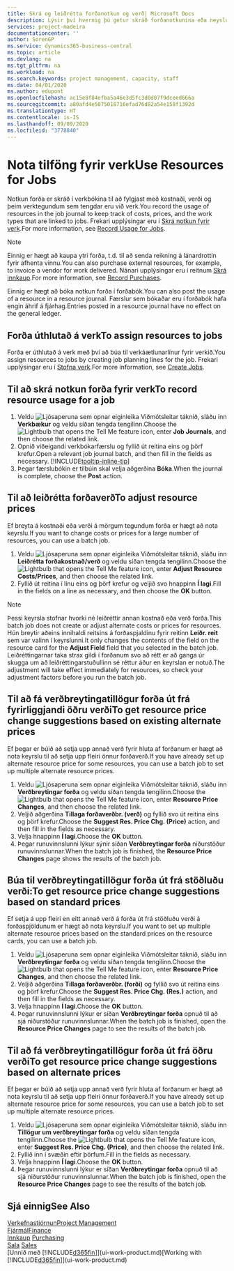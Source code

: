 ```yaml
---
title: Skrá og leiðrétta forðanotkun og verð| Microsoft Docs
description: Lýsir því hvernig þú getur skráð forðanotkunina eða neysluna í tengslum við verk, til að fylgjast með og stjórna kostnaði, verði, og vinnutegund.
services: project-madeira
documentationcenter: ''
author: SorenGP
ms.service: dynamics365-business-central
ms.topic: article
ms.devlang: na
ms.tgt_pltfrm: na
ms.workload: na
ms.search.keywords: project management, capacity, staff
ms.date: 04/01/2020
ms.author: edupont
ms.openlocfilehash: ac15e8f84efba5a46e3d5fc3d0d07f9dceed666a
ms.sourcegitcommit: a80afd4e5075018716efad76d82a54e158f1392d
ms.translationtype: HT
ms.contentlocale: is-IS
ms.lasthandoff: 09/09/2020
ms.locfileid: "3778840"
---
```

# <a name="use-resources-for-jobs"></a><span data-ttu-id="1b5df-103">Nota tilföng fyrir verk</span><span class="sxs-lookup"><span data-stu-id="1b5df-103">Use Resources for Jobs</span></span>
<span data-ttu-id="1b5df-104">Notkun forða er skráð í verkbókina til að fylgjast með kostnaði, verði og þeim verktegundum sem tengdar eru við verk.</span><span class="sxs-lookup"><span data-stu-id="1b5df-104">You record the usage of resources in the job journal to keep track of costs, prices, and the work types that are linked to jobs.</span></span> <span data-ttu-id="1b5df-105">Frekari upplýsingar eru í [Skrá notkun fyrir verk](projects-how-record-job-usage.md).</span><span class="sxs-lookup"><span data-stu-id="1b5df-105">For more information, see [Record Usage for Jobs](projects-how-record-job-usage.md).</span></span>

> [!NOTE]
> <span data-ttu-id="1b5df-106">Einnig er hægt að kaupa ytri forða, t.d. til að senda reikning á lánardrottin fyrir afhenta vinnu.</span><span class="sxs-lookup"><span data-stu-id="1b5df-106">You can also purchase external resources, for example, to invoice a vendor for work delivered.</span></span> <span data-ttu-id="1b5df-107">Nánari upplýsingar eru í reitnum [Skrá innkaup](purchasing-how-record-purchases.md).</span><span class="sxs-lookup"><span data-stu-id="1b5df-107">For more information, see [Record Purchases](purchasing-how-record-purchases.md).</span></span>

<span data-ttu-id="1b5df-108">Einnig er hægt að bóka notkun forða í forðabók.</span><span class="sxs-lookup"><span data-stu-id="1b5df-108">You can also post the usage of a resource in a resource journal.</span></span> <span data-ttu-id="1b5df-109">Færslur sem bókaðar eru í forðabók hafa engin áhrif á fjárhag.</span><span class="sxs-lookup"><span data-stu-id="1b5df-109">Entries posted in a resource journal have no effect on the general ledger.</span></span>

## <a name="to-assign-resources-to-jobs"></a><span data-ttu-id="1b5df-110">Forða úthlutað á verk</span><span class="sxs-lookup"><span data-stu-id="1b5df-110">To assign resources to jobs</span></span>
<span data-ttu-id="1b5df-111">Forða er úthlutað á verk með því að búa til verkáætlunarlínur fyrir verkið.</span><span class="sxs-lookup"><span data-stu-id="1b5df-111">You assign resources to jobs by creating job planning lines for the job.</span></span> <span data-ttu-id="1b5df-112">Frekari upplýsingar eru í [Stofna verk](projects-how-create-jobs.md).</span><span class="sxs-lookup"><span data-stu-id="1b5df-112">For more information, see [Create Jobs](projects-how-create-jobs.md).</span></span>

## <a name="to-record-resource-usage-for-a-job"></a><span data-ttu-id="1b5df-113">Til að skrá notkun forða fyrir verk</span><span class="sxs-lookup"><span data-stu-id="1b5df-113">To record resource usage for a job</span></span>
1. <span data-ttu-id="1b5df-114">Veldu ![Ljósaperuna sem opnar eiginleika Viðmótsleitar](media/ui-search/search_small.png "Segðu mér hvað þú vilt gera") táknið, sláðu inn **Verkbækur** og veldu síðan tengda tengilinn.</span><span class="sxs-lookup"><span data-stu-id="1b5df-114">Choose the ![Lightbulb that opens the Tell Me feature](media/ui-search/search_small.png "Tell me what you want to do") icon, enter **Job Journals**, and then choose the related link.</span></span>
2. <span data-ttu-id="1b5df-115">Opnið viðeigandi verkbókarfærslu og fyllið út reitina eins og þörf krefur.</span><span class="sxs-lookup"><span data-stu-id="1b5df-115">Open a relevant job journal batch, and then fill in the fields as necessary.</span></span> [!INCLUDE[tooltip-inline-tip](includes/tooltip-inline-tip_md.md)]
3. <span data-ttu-id="1b5df-116">Þegar færslubókin er tilbúin skal velja aðgerðina **Bóka**.</span><span class="sxs-lookup"><span data-stu-id="1b5df-116">When the journal is complete, choose the **Post** action.</span></span>

## <a name="to-adjust-resource-prices"></a><span data-ttu-id="1b5df-117">Til að leiðrétta forðaverð</span><span class="sxs-lookup"><span data-stu-id="1b5df-117">To adjust resource prices</span></span>
<span data-ttu-id="1b5df-118">Ef breyta á kostnaði eða verði á mörgum tegundum forða er hægt að nota keyrslu.</span><span class="sxs-lookup"><span data-stu-id="1b5df-118">If you want to change costs or prices for a large number of resources, you can use a batch job.</span></span>  

1. <span data-ttu-id="1b5df-119">Veldu ![Ljósaperuna sem opnar eiginleika Viðmótsleitar](media/ui-search/search_small.png "Segðu mér hvað þú vilt gera") táknið, sláðu inn **Leiðrétta forðakostnað/verð** og veldu síðan tengda tengilinn.</span><span class="sxs-lookup"><span data-stu-id="1b5df-119">Choose the ![Lightbulb that opens the Tell Me feature](media/ui-search/search_small.png "Tell me what you want to do") icon, enter **Adjust Resource Costs/Prices**, and then choose the related link.</span></span>
2. <span data-ttu-id="1b5df-120">Fyllið út reitina í línu eins og þörf krefur og veljið svo hnappinn **Í lagi**.</span><span class="sxs-lookup"><span data-stu-id="1b5df-120">Fill in the fields on a line as necessary, and then choose the **OK** button.</span></span>

> [!NOTE]  
>   <span data-ttu-id="1b5df-121">Þessi keyrsla stofnar hvorki né leiðréttir annan kostnað eða verð forða.</span><span class="sxs-lookup"><span data-stu-id="1b5df-121">This batch job does not create or adjust alternate costs or prices for resources.</span></span> <span data-ttu-id="1b5df-122">Hún breytir aðeins innihaldi reitsins á forðaspjaldinu fyrir reitinn **Leiðr. reit** sem var valinn í keyrslunni.</span><span class="sxs-lookup"><span data-stu-id="1b5df-122">It only changes the contents of the field on the resource card for the **Adjust Field** field that you selected in the batch job.</span></span> <span data-ttu-id="1b5df-123">Leiðréttingarnar taka strax gildi í forðanum svo að rétt er að ganga úr skugga um að leiðréttingarstuðullinn sé réttur áður en keyrslan er notuð.</span><span class="sxs-lookup"><span data-stu-id="1b5df-123">The adjustment will take effect immediately for resources, so check your adjustment factors before you run the batch job.</span></span>

## <a name="to-get-resource-price-change-suggestions-based-on-existing-alternate-prices"></a><span data-ttu-id="1b5df-124">Til að fá verðbreytingatillögur forða út frá fyrirliggjandi öðru verði</span><span class="sxs-lookup"><span data-stu-id="1b5df-124">To get resource price change suggestions based on existing alternate prices</span></span>
<span data-ttu-id="1b5df-125">Ef þegar er búið að setja upp annað verð fyrir hluta af forðanum er hægt að nota keyrslu til að setja upp fleiri önnur forðaverð.</span><span class="sxs-lookup"><span data-stu-id="1b5df-125">If you have already set up alternate resource price for some resources, you can use a batch job to set up multiple alternate resource prices.</span></span>

1. <span data-ttu-id="1b5df-126">Veldu ![Ljósaperuna sem opnar eiginleika Viðmótsleitar](media/ui-search/search_small.png "Segðu mér hvað þú vilt gera") táknið, sláðu inn **Verðbreytingar forða** og veldu síðan tengda tengilinn.</span><span class="sxs-lookup"><span data-stu-id="1b5df-126">Choose the ![Lightbulb that opens the Tell Me feature](media/ui-search/search_small.png "Tell me what you want to do") icon, enter **Resource Price Changes**, and then choose the related link.</span></span>
2. <span data-ttu-id="1b5df-127">Veljið aðgerðina **Tillaga forðaverðbr. (verð)** og fyllið svo út reitina eins og þörf krefur.</span><span class="sxs-lookup"><span data-stu-id="1b5df-127">Choose the **Suggest Res. Price Chg. (Price)** action, and then fill in the fields as necessary.</span></span>
3. <span data-ttu-id="1b5df-128">Velja hnappinn **Í lagi**.</span><span class="sxs-lookup"><span data-stu-id="1b5df-128">Choose the **OK** button.</span></span>  
4. <span data-ttu-id="1b5df-129">Þegar runuvinnslunni lýkur sýnir síðan **Verðbreytingar forða** niðurstöður runuvinnslunnar.</span><span class="sxs-lookup"><span data-stu-id="1b5df-129">When the batch job is finished, the **Resource Price Changes** page shows the results of the batch job.</span></span>

## <a name="to-get-resource-price-change-suggestions-based-on-standard-prices"></a><span data-ttu-id="1b5df-130">Búa til verðbreytingatillögur forða út frá stöðluðu verði:</span><span class="sxs-lookup"><span data-stu-id="1b5df-130">To get resource price change suggestions based on standard prices</span></span>
<span data-ttu-id="1b5df-131">Ef setja á upp fleiri en eitt annað verð á forða út frá stöðluðu verði á forðaspjöldunum er hægt að nota keyrslu.</span><span class="sxs-lookup"><span data-stu-id="1b5df-131">If you want to set up multiple alternate resource prices based on the standard prices on the resource cards, you can use a batch job.</span></span>  

1. <span data-ttu-id="1b5df-132">Veldu ![Ljósaperuna sem opnar eiginleika Viðmótsleitar](media/ui-search/search_small.png "Segðu mér hvað þú vilt gera") táknið, sláðu inn **Verðbreytingar forða** og veldu síðan tengda tengilinn.</span><span class="sxs-lookup"><span data-stu-id="1b5df-132">Choose the ![Lightbulb that opens the Tell Me feature](media/ui-search/search_small.png "Tell me what you want to do") icon, enter **Resource Price Changes**, and then choose the related link.</span></span>
2. <span data-ttu-id="1b5df-133">Veljið aðgerðina **Tillaga forðaverðbr. (forði)** og fyllið svo út reitina eins og þörf krefur.</span><span class="sxs-lookup"><span data-stu-id="1b5df-133">Choose the **Suggest Res. Price Chg. (Res.)** action, and then fill in the fields as necessary.</span></span>  
3. <span data-ttu-id="1b5df-134">Velja hnappinn **Í lagi**.</span><span class="sxs-lookup"><span data-stu-id="1b5df-134">Choose the **OK** button.</span></span>  
4. <span data-ttu-id="1b5df-135">Þegar runuvinnslunni lýkur er síðan **Verðbreytingar forða** opnuð til að sjá niðurstöður runuvinnslunnar.</span><span class="sxs-lookup"><span data-stu-id="1b5df-135">When the batch job is finished, open the **Resource Price Changes** page to see the results of the batch job.</span></span>

## <a name="to-get-resource-price-change-suggestions-based-on-alternate-prices"></a><span data-ttu-id="1b5df-136">Til að fá verðbreytingatillögur forða út frá öðru verði</span><span class="sxs-lookup"><span data-stu-id="1b5df-136">To get resource price change suggestions based on alternate prices</span></span>
<span data-ttu-id="1b5df-137">Ef þegar er búið að setja upp annað verð fyrir hluta af forðanum er hægt að nota keyrslu til að setja upp fleiri önnur forðaverð.</span><span class="sxs-lookup"><span data-stu-id="1b5df-137">If you have already set up alternate resource price for some resources, you can use a batch job to set up multiple alternate resource prices.</span></span>

1. <span data-ttu-id="1b5df-138">Veldu ![Ljósaperuna sem opnar eiginleika Viðmótsleitar](media/ui-search/search_small.png "Segðu mér hvað þú vilt gera") táknið, sláðu inn **Tillögur um verðbreytingar forða** og veldu síðan tengda tengilinn.</span><span class="sxs-lookup"><span data-stu-id="1b5df-138">Choose the ![Lightbulb that opens the Tell Me feature](media/ui-search/search_small.png "Tell me what you want to do") icon, enter **Suggest Res. Price Chg. (Price)**, and then choose the related link.</span></span>  
2. <span data-ttu-id="1b5df-139">Fyllið inn í svæðin eftir þörfum.</span><span class="sxs-lookup"><span data-stu-id="1b5df-139">Fill in the fields as necessary.</span></span>
3. <span data-ttu-id="1b5df-140">Velja hnappinn **Í lagi**.</span><span class="sxs-lookup"><span data-stu-id="1b5df-140">Choose the **OK** button.</span></span>  
4. <span data-ttu-id="1b5df-141">Þegar runuvinnslunni lýkur er síðan **Verðbreytingar forða** opnuð til að sjá niðurstöður runuvinnslunnar.</span><span class="sxs-lookup"><span data-stu-id="1b5df-141">When the batch job is finished, open the **Resource Price Changes** page to see the results of the batch job.</span></span>

## <a name="see-also"></a><span data-ttu-id="1b5df-142">Sjá einnig</span><span class="sxs-lookup"><span data-stu-id="1b5df-142">See Also</span></span>
[<span data-ttu-id="1b5df-143">Verkefnastjórnun</span><span class="sxs-lookup"><span data-stu-id="1b5df-143">Project Management</span></span>](projects-manage-projects.md)  
[<span data-ttu-id="1b5df-144">Fjármál</span><span class="sxs-lookup"><span data-stu-id="1b5df-144">Finance</span></span>](finance.md)  
<span data-ttu-id="1b5df-145">[Innkaup](purchasing-manage-purchasing.md)       </span><span class="sxs-lookup"><span data-stu-id="1b5df-145">[Purchasing](purchasing-manage-purchasing.md)       </span></span>  
<span data-ttu-id="1b5df-146">[Sala](sales-manage-sales.md)   </span><span class="sxs-lookup"><span data-stu-id="1b5df-146">[Sales](sales-manage-sales.md)   </span></span>  
<span data-ttu-id="1b5df-147">[Unnið með [!INCLUDE[d365fin](includes/d365fin_md.md)]](ui-work-product.md)</span><span class="sxs-lookup"><span data-stu-id="1b5df-147">[Working with [!INCLUDE[d365fin](includes/d365fin_md.md)]](ui-work-product.md)</span></span>  
